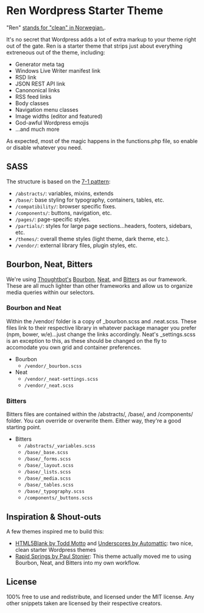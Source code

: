 # Ren Wordpress Starter Theme

"Ren" [stands for "clean" in Norwegian.](https://www.google.com/search?q=norwegian+for+clean&oq=norwegian+for+clean). 

It's no secret that Wordpress adds a lot of extra markup to your theme right out of the gate. Ren is a starter theme that strips just about everything extreneous out of the theme, including:

+ Generator meta tag
+ Windows Live Writer manifest link
+ RSD link
+ JSON REST API link
+ Canononical links
+ RSS feed links
+ Body classes
+ Navigation menu classes
+ Image widths (editor and featured)
+ God-awful Wordpress emojis
+ ...and much more

As expected, most of the magic happens in the functions.php file, so enable or disable whatever you need.


## SASS

The structure is based on the [7-1 pattern](https://sass-guidelin.es/#the-7-1-pattern):

+ ```/abstracts/```: variables, mixins, extends
+ ```/base/```: base styling for typography, containers, tables, etc.
+ ```/compatibility/```: browser specific fixes.
+ ```/components/```: buttons, navigation, etc.
+ ```/pages/```: page-specific styles.
+ ```/partials/```: styles for large page sections...headers, footers, sidebars, etc.
+ ```/themes/```: overall theme styles (light theme, dark theme, etc.).
+ ```/vendor/```: external library files, plugin styles, etc.


## Bourbon, Neat, Bitters

We're using [Thoughtbot's](https://thoughtbot.com/) [Bourbon](http://bourbon.io/), [Neat](http://neat.bourbon.io/), and [Bitters](http://bitters.bourbon.io/) as our framework. These are all much lighter than other frameworks and allow us to organize media queries within our selectors.

### Bourbon and Neat
Within the /vendor/ folder is a copy of \_bourbon.scss and \.neat.scss. These files link to their respective library in whatever package manager you prefer (npm, bower, w/e)...just change the links accordingly. Neat's \_settings.scss is an exception to this, as these should be changed on the fly to accomodate you own grid and container preferences.

+ Bourbon
  + ```/vendor/_bourbon.scss```
+ Neat
  + ```/vendor/_neat-settings.scss```
  + ```/vendor/_neat.scss```

### Bitters
Bitters files are contained within the /abstracts/, /base/, and /components/ folder. You can override or overwrite them. Either way, they're a good starting point.

+ Bitters
  + ```/abstracts/_variables.scss```
  + ```/base/_base.scss```
  + ```/base/_forms.scss```
  + ```/base/_layout.scss```
  + ```/base/_lists.scss```
  + ```/base/_media.scss```
  + ```/base/_tables.scss```
  + ```/base/_typography.scss```
  + ```/components/_buttons.scss```
  
## Inspiration & Shout-outs
A few themes inspired me to build this:

  + [HTML5Blank by Todd Motto](http://html5blank.com/) and [Underscores by Automattic](http://underscores.me/): two nice, clean starter Wordpress themes
  + [Rapid Springs by Paul Stonier](https://github.com/pstonier/rapid-springs): This theme actually moved me to using Bourbon, Neat, and Bitters into my own workflow.
  
## License
100% free to use and redistribute, and licensed under the MIT license. Any other snippets taken are licensed by their respective creators.


